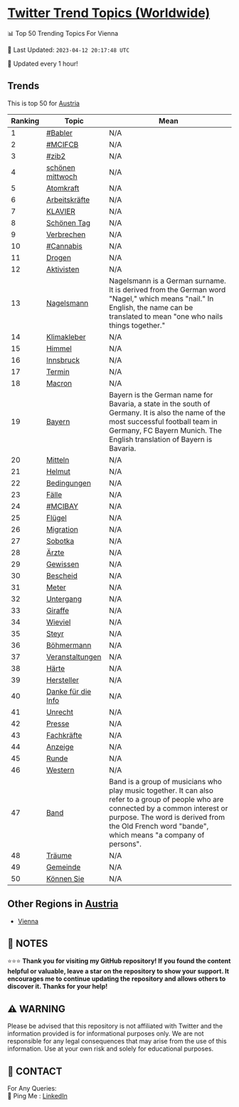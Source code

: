 [Twitter Trend Topics (Worldwide)](https://github.com/ErcinDedeoglu/Twitter-Trend-Topics)
==========


📊 Top 50 Trending Topics For Vienna

📆 Last Updated: `2023-04-12 20:17:48 UTC`

🔧 Updated every 1 hour!


## Trends

This is top 50 for [Austria](</Austria>)

| Ranking | Topic | Mean |
| ------- | ------------ | ------------ |
| 1 | [#Babler](http://twitter.com/search?q=%23Babler) | N/A |
| 2 | [#MCIFCB](http://twitter.com/search?q=%23MCIFCB) | N/A |
| 3 | [#zib2](http://twitter.com/search?q=%23zib2) | N/A |
| 4 | [schönen mittwoch](http://twitter.com/search?q=sch%c3%b6nen+mittwoch) | N/A |
| 5 | [Atomkraft](http://twitter.com/search?q=Atomkraft) | N/A |
| 6 | [Arbeitskräfte](http://twitter.com/search?q=Arbeitskr%c3%a4fte) | N/A |
| 7 | [KLAVIER](http://twitter.com/search?q=KLAVIER) | N/A |
| 8 | [Schönen Tag](http://twitter.com/search?q=Sch%c3%b6nen+Tag) | N/A |
| 9 | [Verbrechen](http://twitter.com/search?q=Verbrechen) | N/A |
| 10 | [#Cannabis](http://twitter.com/search?q=%23Cannabis) | N/A |
| 11 | [Drogen](http://twitter.com/search?q=Drogen) | N/A |
| 12 | [Aktivisten](http://twitter.com/search?q=Aktivisten) | N/A |
| 13 | [Nagelsmann](http://twitter.com/search?q=Nagelsmann) | Nagelsmann is a German surname. It is derived from the German word "Nagel," which means "nail." In English, the name can be translated to mean "one who nails things together." |
| 14 | [Klimakleber](http://twitter.com/search?q=Klimakleber) | N/A |
| 15 | [Himmel](http://twitter.com/search?q=Himmel) | N/A |
| 16 | [Innsbruck](http://twitter.com/search?q=Innsbruck) | N/A |
| 17 | [Termin](http://twitter.com/search?q=Termin) | N/A |
| 18 | [Macron](http://twitter.com/search?q=Macron) | N/A |
| 19 | [Bayern](http://twitter.com/search?q=Bayern) | Bayern is the German name for Bavaria, a state in the south of Germany. It is also the name of the most successful football team in Germany, FC Bayern Munich. The English translation of Bayern is Bavaria. |
| 20 | [Mitteln](http://twitter.com/search?q=Mitteln) | N/A |
| 21 | [Helmut](http://twitter.com/search?q=Helmut) | N/A |
| 22 | [Bedingungen](http://twitter.com/search?q=Bedingungen) | N/A |
| 23 | [Fälle](http://twitter.com/search?q=F%c3%a4lle) | N/A |
| 24 | [#MCIBAY](http://twitter.com/search?q=%23MCIBAY) | N/A |
| 25 | [Flügel](http://twitter.com/search?q=Fl%c3%bcgel) | N/A |
| 26 | [Migration](http://twitter.com/search?q=Migration) | N/A |
| 27 | [Sobotka](http://twitter.com/search?q=Sobotka) | N/A |
| 28 | [Ärzte](http://twitter.com/search?q=%c3%84rzte) | N/A |
| 29 | [Gewissen](http://twitter.com/search?q=Gewissen) | N/A |
| 30 | [Bescheid](http://twitter.com/search?q=Bescheid) | N/A |
| 31 | [Meter](http://twitter.com/search?q=Meter) | N/A |
| 32 | [Untergang](http://twitter.com/search?q=Untergang) | N/A |
| 33 | [Giraffe](http://twitter.com/search?q=Giraffe) | N/A |
| 34 | [Wieviel](http://twitter.com/search?q=Wieviel) | N/A |
| 35 | [Steyr](http://twitter.com/search?q=Steyr) | N/A |
| 36 | [Böhmermann](http://twitter.com/search?q=B%c3%b6hmermann) | N/A |
| 37 | [Veranstaltungen](http://twitter.com/search?q=Veranstaltungen) | N/A |
| 38 | [Härte](http://twitter.com/search?q=H%c3%a4rte) | N/A |
| 39 | [Hersteller](http://twitter.com/search?q=Hersteller) | N/A |
| 40 | [Danke für die Info](http://twitter.com/search?q=Danke+f%c3%bcr+die+Info) | N/A |
| 41 | [Unrecht](http://twitter.com/search?q=Unrecht) | N/A |
| 42 | [Presse](http://twitter.com/search?q=Presse) | N/A |
| 43 | [Fachkräfte](http://twitter.com/search?q=Fachkr%c3%a4fte) | N/A |
| 44 | [Anzeige](http://twitter.com/search?q=Anzeige) | N/A |
| 45 | [Runde](http://twitter.com/search?q=Runde) | N/A |
| 46 | [Western](http://twitter.com/search?q=Western) | N/A |
| 47 | [Band](http://twitter.com/search?q=Band) | Band is a group of musicians who play music together. It can also refer to a group of people who are connected by a common interest or purpose. The word is derived from the Old French word "bande", which means "a company of persons". |
| 48 | [Träume](http://twitter.com/search?q=Tr%c3%a4ume) | N/A |
| 49 | [Gemeinde](http://twitter.com/search?q=Gemeinde) | N/A |
| 50 | [Können Sie](http://twitter.com/search?q=K%c3%b6nnen+Sie) | N/A |



## Other Regions in [Austria](</Austria>)

* [Vienna](</Austria/Vienna.md>)



## 📝 NOTES

⭐⭐⭐ **Thank you for visiting my GitHub repository! If you found the content helpful or valuable, leave a star on the repository to show your support. It encourages me to continue updating the repository and allows others to discover it. Thanks for your help!**


## ⚠️ WARNING

Please be advised that this repository is not affiliated with Twitter and the information provided is for informational purposes only. We are not responsible for any legal consequences that may arise from the use of this information. Use at your own risk and solely for educational purposes.


## 📨 CONTACT

 For Any Queries:  
            🏓 Ping Me : [LinkedIn](https://www.linkedin.com/in/ercindedeoglu/)
